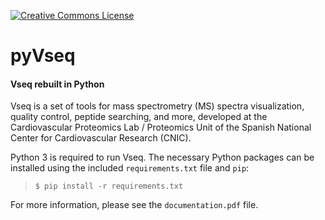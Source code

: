 <a rel="license" href="http://creativecommons.org/licenses/by-nd/4.0/"><img alt="Creative Commons License" style="border-width:0" src="https://i.creativecommons.org/l/by-nd/4.0/88x31.png" /></a><br /></a>

# pyVseq
#### Vseq rebuilt in Python

Vseq is a set of tools for mass spectrometry (MS) spectra visualization, quality control, peptide searching, and more, developed at the Cardiovascular Proteomics Lab / Proteomics Unit of the Spanish National Center for Cardiovascular Research (CNIC).

Python 3 is required to run Vseq. The necessary Python packages can be installed using the included `requirements.txt` file and `pip`:

> `$ pip install -r requirements.txt`

For more information, please see the `documentation.pdf` file.